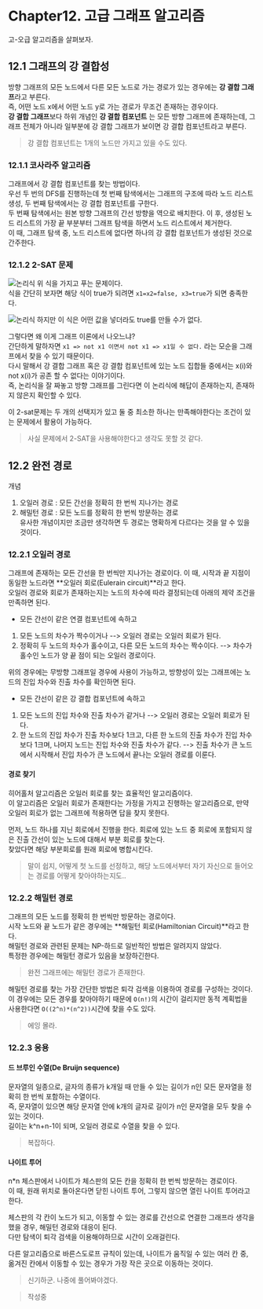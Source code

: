 # Chapter12. 고급 그래프 알고리즘
고-오급 알고리즘을 살펴보자.  

## 12.1 그래프의 강 결합성
방향 그래프의 모든 노드에서 다른 모든 노드로 가는 경로가 있는 경우에는 **강 결합 그래프**라고 부른다.  
즉, 어떤 노드 x에서 어떤 노드 y로 가는 경로가 무조건 존재하는 경우이다.  
**강 결합 그래프**보다 하위 개념인 **강 결합 컴포넌트** 는 모든 방향 그래프에 존재하는데, 그래프 전체가 아니라 일부분에 강 결합 그래프가 보이면 강 결합 컴포넌트라고 부른다.  
> 강 결합 컴포넌트는 1개의 노드만 가지고 있을 수도 있다.  

### 12.1.1 코사라주 알고리즘
그래프에서 강 결합 컴포넌트를 찾는 방법이다.  
우선 두 번의 DFS를 진행하는데 첫 번째 탐색에서는 그래프의 구조에 따라 노드 리스트 생성, 두 번째 탐색에서는 강 결합 컴포넌트를 구한다.  
두 번째 탐색에서는 원본 방향 그래프의 간선 방향을 역으로 배치한다. 이 후, 생성된 노드 리스트의 가장 끝 부분부터 그래프 탐색을 하면서 노드 리스트에서 제거한다.  
이 때, 그래프 탐색 중, 노드 리스트에 없다면 하나의 강 결합 컴포넌트가 생성된 것으로 간주한다.  

### 12.1.2 2-SAT 문제
![논리식](https://blogfiles.pstatic.net/20160902_151/kks227_1472760030282Yhuqa_PNG/%C1%A6%B8%F1_%BE%F8%C0%BD.png?type=w3)
위 식을 가지고 푸는 문제이다.  
식을 간단히 보자면 해당 식이 true가 되려면 `x1=x2=false, x3=true`가 되면 충족한다.  

![논리식](https://blogfiles.pstatic.net/20160902_191/kks227_1472760132952se6a4_PNG/2.png?type=w3)
하지만 이 식은 어떤 값을 넣더라도 true를 만들 수가 없다.  

그렇다면 왜 이게 그래프 이론에서 나오느냐?  
간단하게 말하자면 `x1 => not x1 이면서 not x1 => x1일 수 없다.` 라는 모순을 그래프에서 찾을 수 있기 때문이다.  
다시 말해서 강 결합 그래프 혹은 강 결합 컴포넌트에 있는 노드 집합들 중에서는 x(i)와 not x(i)가 공존 할 수 없다는 이야기이다.  
즉, 논리식을 잘 짜놓고 방향 그래프를 그린다면 이 논리식에 해답이 존재하는지, 존재하지 않은지 확인할 수 있다.  

이 2-sat문제는 두 개의 선택지가 있고 둘 중 최소한 하나는 만족해야한다는 조건이 있는 문제에서 활용이 가능하다.  
> 사실 문제에서 2-SAT을 사용해야한다고 생각도 못할 것 같다.  

## 12.2 완전 경로
개념  
1. 오일러 경로 : 모든 간선을 정확히 한 번씩 지나가는 경로  
2. 해밀턴 경로 : 모든 노드를 정확히 한 번씩 방문하는 경로  
유사한 개념이지만 조금만 생각하면 두 경로는 명확하게 다르다는 것을 알 수 있을 것이다.  

### 12.2.1 오일러 경로
그래프에 존재하는 모든 간선을 한 번씩만 지나가는 경로이다. 이 때, 시작과 끝 지점이 동일한 노드라면 **오일러 회로(Eulerain circuit)**라고 한다.  
오일러 경로와 회로가 존재하는지는 노드의 차수에 따라 결정되는데 아래의 제약 조건을 만족하면 된다.  
- 모든 간선이 같은 연결 컴포넌트에 속하고
1. 모든 노드의 차수가 짝수이거나 --> 오일러 경로는 오일러 회로가 된다.  
2. 정확히 두 노드의 차수가 홀수이고, 다른 모든 노드의 차수는 짝수이다. --> 차수가 홀수인 노드가 양 끝 점이 되는 오일러 경로이다.  

위의 경우에는 무방향 그래프일 경우에 사용이 가능하고, 방향성이 있는 그래프에는 노드의 진입 차수와 진출 차수를 확인하면 된다. 
- 모든 간선이 같은 강 결합 컴포넌트에 속하고  
1. 모든 노드의 진입 차수와 진출 차수가 같거나 --> 오일러 경로는 오일러 회로가 된다.  
2. 한 노드의 진입 차수가 진출 차수보다 1크고, 다른 한 노드의 진출 차수가 진입 차수보다 1크며, 나머지 노드는 진입 차수와 진출 차수가 같다. --> 진출 차수가 큰 노드에서 시작해서 진입 차수가 큰 노드에서 끝나는 오일러 경로를 이룬다.  

#### 경로 찾기
히어홀처 알고리즘은 오일러 회로를 찾는 효율적인 알고리즘이다.  
이 알고리즘은 오일러 회로가 존재한다는 가정을 가지고 진행하는 알고리즘으로, 만약 오일러 회로가 없는 그래프에 적용하면 답을 찾지 못한다.  

먼저, 노드 하나를 지닌 회로에서 진행을 한다. 
회로에 있는 노드 중 회로에 포함되지 않은 진출 간선이 있는 노드에 대해서 부분 회로를 찾는다.  
찾았다면 해당 부분회로를 원래 회로에 병합시킨다.  
> 말이 쉽지, 어떻게 첫 노드를 선정하고, 해당 노드에서부터 자기 자신으로 들어오는 경로를 어떻게 찾아야하는지도.. 

### 12.2.2 해밀턴 경로
그래프의 모든 노드를 정확히 한 번씩만 방문하는 경로이다.  
시작 노드와 끝 노드가 같은 경우에는  **해밀턴 회로(Hamiltonian Circuit)**라고 한다.  
해밀턴 경로와 관련된 문제는 NP-하드로 일반적인 방법은 알려지지 않았다.  
특정한 경우에는 해밀턴 경로가 있음을 보장하긴한다.  
> 완전 그래프에는 해밀턴 경로가 존재한다.  

해밀턴 경로를 찾는 가장 간단한 방법은 퇴각 검색을 이용하여 경로를 구성하는 것이다. 
이 경우에는 모든 경우를 찾아야하기 때문에 `O(n!)`의 시간이 걸리지만 동적 계획법을 사용한다면 `O((2^n)*(n^2))`시간에 찾을 수도 있다.  
> 에잉 몰라.

### 12.2.3 응용
#### 드 브루인 수열(De Bruijn sequence)
문자열의 일종으로, 글자의 종류가 k개일 때 만들 수 있는 길이가 n인 모든 문자열을 정확히 한 번씩 포함하는 수열이다.  
즉, 문자열이 있으면 해당 문자열 안에 k개의 글자로 길이가 n인 문자열을 모두 찾을 수 있는 것이다.  
길이는 k^n+n-1이 되며, 오일러 경로로 수열을 찾을 수 있다.  
> 복잡하다.  

#### 나이트 투어
n*n 체스판에서 나이트가 체스판의 모든 칸을 정확히 한 번씩 방문하는 경로이다.  
이 때, 원래 위치로 돌아온다면 닫힌 나이트 투어, 그렇지 않으면 열린 나이트 투어라고 한다.  

체스판의 각 칸이 노드가 되고, 이동할 수 있는 경로를 간선으로 연결한 그래프라 생각을 했을 경우, 해밀턴 경로와 대응이 된다.  
다만 탐색이 퇴각 검색을 이용해야하므로 시간이 오래걸린다.  

다른 알고리즘으로 바른스도로프 규칙이 있는데, 나이트가 움직일 수 있는 여러 칸 중, 옮겨진 칸에서 이동할 수 있는 경우가 가장 작은 곳으로 이동하는 것이다.  
> 신기하군. 나중에 풀어봐야겠다.  

> 작성중
